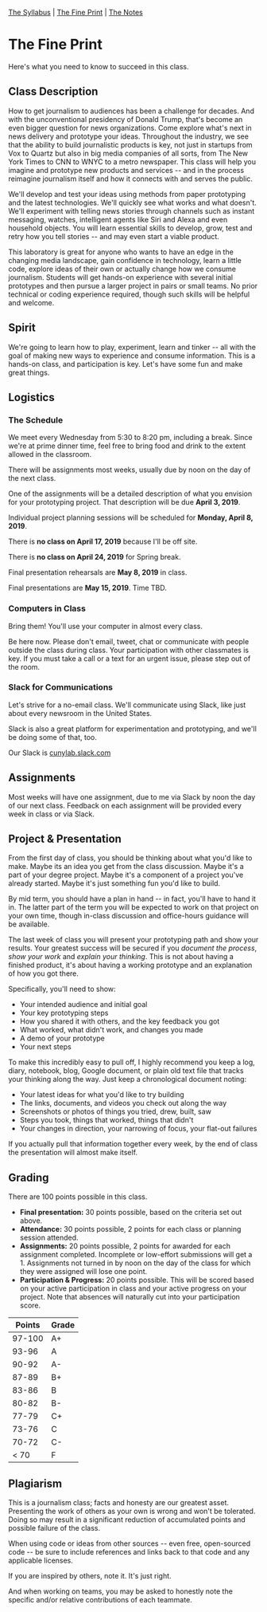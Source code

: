 [The Syllabus](./README.html) | [The Fine Print](./THE_FINE_PRINT.html) | [The Notes](./THE_NOTES.html)

# The Fine Print

Here's what you need to know to succeed in this class.

## Class Description

How to get journalism to audiences has been a challenge for decades. And with the unconventional presidency of Donald Trump, that's become an even bigger question for news organizations. Come explore what's next in news delivery and prototype your ideas. Throughout the industry, we see that the ability to build journalistic products is key, not just in startups from Vox to Quartz but also in big media companies of all sorts, from The New York Times to CNN to WNYC to a metro newspaper. This class will help you imagine and prototype new products and services -- and in the process reimagine journalism itself and how it connects with and serves the public. 

We'll develop and test your ideas using methods from paper prototyping and the latest technologies. We'll quickly see what works and what doesn't. We'll experiment with telling news stories through channels such as instant messaging, watches, intelligent agents like Siri and Alexa and even household objects. You will learn essential skills to develop, grow, test and retry how you tell stories -- and may even start a viable product. 

This laboratory is great for anyone who wants to have an edge in the changing media landscape, gain confidence in technology, learn a little code, explore ideas of their own or actually change how we consume journalism. Students will get hands-on experience with several initial prototypes and then pursue a larger project in pairs or small teams. No prior technical or coding experience required, though such skills will be helpful and welcome.

## Spirit

We're going to learn how to play, experiment, learn and tinker -- all with the goal of making new ways to experience and consume information. This is a hands-on class, and participation is key. Let's have some fun and make great things.

## Logistics

### The Schedule

We meet every Wednesday from 5:30 to 8:20 pm, including a break. Since we're at prime dinner time, feel free to bring food and drink to the extent allowed in the classroom. 

There will be assignments most weeks, usually due by noon on the day of the next class.

One of the assignments will be a detailed description of what you envision for your prototyping project. That description will be due **April 3, 2019**.

Individual project planning sessions will be scheduled for **Monday, April 8, 2019**. 

There is **no class on April 17, 2019** because I'll be off site.

There is **no class on April 24, 2019** for Spring break.

Final presentation rehearsals are **May 8, 2019** in class.

Final presentations are **May 15, 2019**. Time TBD.

### Computers in Class

Bring them! You'll use your computer in almost every class.

Be here now. Please don't email, tweet, chat or communicate with people outside the class during class. Your participation with other classmates is key. If you must take a call or a text for an urgent issue, please step out of the room.

### Slack for Communications

Let's strive for a no-email class. We'll communicate using Slack, like just about every newsroom in the United States. 

Slack is also a great platform for experimentation and prototyping, and we'll be doing some of that, too.

Our Slack is [cunylab.slack.com](https://cunylab.slack.com)

## Assignments

Most weeks will have one assignment, due to me via Slack by noon the day of our next class. Feedback on each assignment will be provided every week in class or via Slack.

## Project & Presentation

From the first day of class, you should be thinking about what you'd like to make. Maybe its an idea you get from the class discussion. Maybe it's a part of your degree project. Maybe it's a component of a project you've already started. Maybe it's just something fun you'd like to build. 

By mid term, you should have a plan in hand -- in fact, you'll have to hand it in. The latter part of the term you will be expected to work on that project on your own time, though in-class discussion and office-hours guidance will be available.

The last week of class you will present your prototyping path and show your results. Your greatest success will be secured if you _document the process_, _show your work_ and _explain your thinking_. This is not about having a finished product, it's about having a working prototype and an explanation of how you got there.

Specifically, you'll need to show:

* Your intended audience and initial goal
* Your key prototyping steps
* How you shared it with others, and the key feedback you got
* What worked, what didn't work, and changes you made
* A demo of your prototype
* Your next steps

To make this incredibly easy to pull off, I highly recommend you keep a log, diary, notebook, blog, Google document, or plain old text file that tracks your thinking along the way. Just keep a chronological document noting:

- Your latest ideas for what you'd like to try building
- The links, documents, and videos you check out along the way
- Screenshots or photos of things you tried, drew, built, saw
- Steps you took, things that worked, things that didn't
- Your changes in direction, your narrowing of focus, your flat-out failures

If you actually pull that information together every week, by the end of class the presentation will almost make itself.

## Grading

There are 100 points possible in this class.

* **Final presentation:** 30 points possible, based on the criteria set out above.
* **Attendance:** 30 points possible, 2 points for each class or planning session attended. 
* **Assignments:** 20 points possible, 2 points for awarded for each assignment completed. Incomplete or low-effort submissions will get a 1. Assignments not turned in by noon on the day of the class for which they were assigned will lose one point.
* **Participation & Progress:** 20 points possible. This will be scored based on your active participation in class and your active progress on your project. Note that absences will naturally cut into your participation score.

| Points | Grade |
| ------ | ----- |
| 97-100 |  A+ |
| 93-96 | A |
| 90-92 | A- |
| 87-89 | B+ |
| 83-86 | B |
| 80-82 | B- |
| 77-79 | C+ |
| 73-76 | C |
| 70-72 | C- |
| < 70 | F |

## Plagiarism

This is a journalism class; facts and honesty are our greatest asset. Presenting the work of others as your own is wrong and won't be tolerated. Doing so may result in a significant reduction of accumulated points and possible failure of the class.

When using code or ideas from other sources -- even free, open-sourced code -- be sure to include references and links back to that code and any applicable licenses.

If you are inspired by others, note it. It's just right.

And when working on teams, you may be asked to honestly note the specific and/or relative contributions of each teammate.


